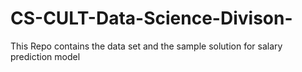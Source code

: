 # CS-CULT-Data-Science-Divison-
This Repo contains the data set and the sample solution for salary prediction model
